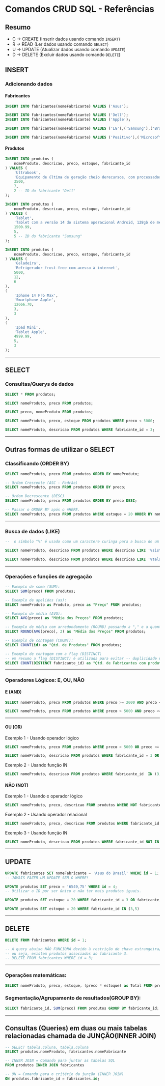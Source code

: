 # Comandos CRUD SQL - Referências

## Resumo

- C -> CREATE (Inserir dados usando comando `INSERT`)
- R -> READ (Ler dados usando comando `SELECT`)
- U -> UPDATE (Atualizar dados usando comando `UPDATE`)
- D -> DELETE (Excluir dados usando comando `DELETE`)

## INSERT 

### Adicionando dados

#### Fabricantes

```sql
INSERT INTO fabricantes(nomeFabricante) VALUES ('Asus');

INSERT INTO fabricantes(nomeFabricante) VALUES ('Dell');
INSERT INTO fabricantes(nomeFabricante) VALUES ('Apple');

INSERT INTO fabricantes(nomeFabricante) VALUES ('LG'),('Samsung'),('Brastemp');

INSERT INTO fabricantes(nomeFabricante) VALUES ('Positivo'),('Microsoft');
```

#### Produtos

```sql
INSERT INTO produtos (
    nomeProduto, descricao, preco, estoque, fabricante_id
) VALUES (
    'Ultrabook',
    'Equipamento de última de geração cheio derecursos, com processador Intel Core I9.',
    3500,
    7,
    2 -- ID do fabricante "Dell"
);

INSERT INTO produtos (
    nomeProduto, descricao, preco, estoque, fabricante_id
) VALUES (
    'Tablet',
    'Tablet com a versão 14 do sistema operacional Android, 128gb de memória, tela de 10 polegadas, 8gb de RAM',
    1500.99,
    5,
    5 -- ID do fabricante "Samsung"
);

INSERT INTO produtos (
    nomeProduto, descricao, preco, estoque, fabricante_id
) VALUES (
    'Geladeira',
    'Refrigerador frost-free com acesso à internet',
    5000,
    12,
    6
), 
(
    'Iphone 14 Pro Max',
    'Smartphone Apple',
    12666.70,
    3,
    3
), 
(
    'Ipad Mini',
    'Tablet Apple',
    4999.99,
    5,
    3
);

```

---

## SELECT

### Consultas/Querys de dados

```sql
SELECT * FROM produtos;

SELECT nomeProduto, preco FROM produtos;

SELECT preco, nomeProduto FROM produtos;

SELECT nomeProduto, preco, estoque FROM produtos WHERE preco < 5000;

SELECT nomeProduto, descricao FROM produtos WHERE fabricante_id = 3;
```

---

## Outras formas de utilizar o SELECT

### Classificando (ORDER BY)

```sql
SELECT nomeProduto, preco FROM produtos ORDER BY nomeProduto;

-- Ordem Crescente (ASC - Padrão)
SELECT nomeProduto, preco FROM produtos ORDER BY preco;

-- Ordem Decrescente (DESC)
SELECT nomeProduto, preco FROM produtos ORDER BY preco DESC;

-- Passar o ORDER BY após o WHERE.
SELECT nomeProduto, preco FROM produtos WHERE estoque = 20 ORDER BY nomeProduto;

```

---

### Busca de dados (LIKE)

```sql
--  o símbolo "%" é usado como um caractere curinga para a busca de um texto no banco de dados.

SELECT nomeProduto, descricao FROM produtos WHERE descricao LIKE '%sistema%';

SELECT nomeProduto, descricao FROM produtos WHERE descricao LIKE '%tela%' OR nomeProduto like '%apple%';
```

---

### Operações e funções de agregação
 
```sql
-- Exemplo de soma (SUM):
SELECT SUM(preco) FROM produtos;

-- Exemplo de apelidos (as):
SELECT nomeProduto as Produto, preco as "Preço" FROM produtos;

-- Exemplo de média (AVG):
SELECT AVG(preco) as "Média dos Preços" FROM produtos;

-- Exemplo de média com arredondamento (ROUND) passando a "," e a quantidade de casas decimais dentro da função:
SELECT ROUND(AVG(preco), 2) as "Média dos Preços" FROM produtos;

-- Exemplo de contagem (COUNT):
SELECT COUNT(id) as "Qtd. de Produtos" FROM produtos;

-- Exemplo de contagem com a flag (DISTINCT) 
-- em resumo a flag (DISTINCT) é utilizada para evitar -- duplicidade na contagem de registros:
SELECT COUNT(DISTINCT fabricante_id) as "Qtd. de Fabricantes com produtos" FROM produtos;

```

---

### Operadores Lógicos: E, OU, NÃO

#### E (AND)

```sql
SELECT nomeProduto, preco FROM produtos WHERE preco >= 2000 AND preco <= 6000;

SELECT nomeProduto, preco FROM produtos WHERE preco > 5000 AND preco <= 6000;

```

---

#### OU (OR)

Exemplo 1 - Usando operador lógico

```sql
SELECT nomeProduto, preco FROM produtos WHERE preco > 5000 OR preco <= 3000;

SELECT nomeProduto, descricao FROM produtos WHERE fabricante_id = 3 OR fabricante_id = 5;
```

Exemplo 2 - Usando função IN

```sql
SELECT nomeProduto, descricao FROM produtos WHERE fabricante_id  IN (3,5);
```

#### NÃO (NOT)

Exemplo 1 - Usando o operador lógico

```sql
SELECT nomeProduto, preco, descricao FROM produtos WHERE NOT fabricante_id = 8;
```

Exemplo 2 - Usando operador relacional

```sql
SELECT nomeProduto, preco, descricao FROM produtos WHERE fabricante_id != 8;
```

Exemplo 3 - Usando função IN

```sql
SELECT nomeProduto, descricao FROM produtos WHERE fabricante_id NOT IN (3,5);
```

---

## UPDATE

```sql
UPDATE fabricantes SET nomeFabricante = 'Asus do Brasil' WHERE id = 1; 
-- JAMAIS FAZER UM UPDATE SEM O WHERE!

UPDATE produtos SET preco = '6549,75' WHERE id = 4;
-- Utilizar o ID por ser único e não ter mais produtos iguais.

UPDATE produtos SET estoque = 20 WHERE fabricante_id = 3 OR fabricante_id = 5;

UPDATE produtos SET estoque = 20 WHERE fabricante_id IN (3,5)
```

---

## DELETE

```sql
DELETE FROM fabricantes WHERE id = 1;

-- A query abaixo NÃO FUNCIONA devido à restrição de chave estrangeira/relacionamento,
-- ou seja, existem produtos associados ao fabricante 3.
-- DELETE FROM fabricantes WHERE id = 3;
```

---

### Operações matemáticas:
```sql
SELECT nomeProduto, preco, estoque, (preco * estoque) as Total FROM produtos;
```

### Segmentação/Agrupamento de resultados(GROUP BY):

```sql
SELECT fabricante_id, SUM(preco) FROM produtos GROUP BY fabricante_id;

```

---

## Consultas (Queries) em duas ou mais tabelas relacionadas chamada de JUNÇÃO(INNER JOIN)

```sql
-- SELECT tabela.coluna, tabela.coluna
SELECT produtos.nomeProduto, fabricantes.nomeFabricante 

-- INNER JOIN = Comando para juntar as tabelas SQL
FROM produtos INNER JOIN fabricantes 

-- ON = Comando para o critério da junção (INNER JOIN)
ON produtos.fabricante_id = fabricantes.id;
```



